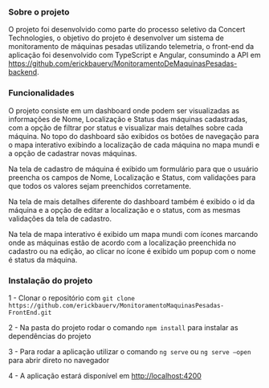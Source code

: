 ### Sobre o projeto

O projeto foi desenvolvido como parte do processo seletivo da Concert Technologies, o objetivo do projeto é desenvolver um sistema de monitoramento de máquinas pesadas utilizando telemetria, o front-end da aplicação foi desenvolvido com TypeScript e Angular, consumindo a API em https://github.com/erickbauerv/MonitoramentoDeMaquinasPesadas-backend.

### Funcionalidades

O projeto consiste em um dashboard onde podem ser visualizadas as informações de Nome, Localização e Status das máquinas cadastradas, com a opção de filtrar por status e visualizar mais detalhes sobre cada máquina. No topo do dashboard são exibidos os botões de navegação para o mapa interativo exibindo a localização de cada máquina no mapa mundi e a opção de cadastrar novas máquinas.

Na tela de cadastro de máquina é exibido um formulário para que o usuário preencha os campos de Nome, Localização e Status, com validações para que todos os valores sejam preenchidos corretamente.

Na tela de mais detalhes diferente do dashboard também é exibido o id da máquina e a opção de editar a localização e o status, com as mesmas validações da tela de cadastro.

Na tela de mapa interativo é exibido um mapa mundi com ícones marcando onde as máquinas estão de acordo com a localização preenchida no cadastro ou na edição, ao clicar no ícone é exibido um popup com o nome é status da máquina.

### Instalação do projeto

1 - Clonar o repositório com `git clone https://github.com/erickbauerv/MonitoramentoMaquinasPesadas-FrontEnd.git`

2 - Na pasta do projeto rodar o comando `npm install` para instalar as dependências do projeto

3 - Para rodar a aplicação utilizar o comando `ng serve` ou `ng serve —open` para abrir direto no navegador

4 - A aplicação estará disponível em  [http://localhost:4200](http://localhost:4200/)
